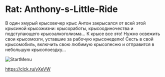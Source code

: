 # Rat: Anthony-s-Little-Ride
В один хмурый крысовечер крыс Антон закрысался от всей этой крысиной крысожизни: крысоработы, крысоодиночества и подступающего крысоалкоголизма...
К крысе все это! Нужно освежить свои крысомозги, уставшие за рабочую крысонеделю! Сесть в свой крысомобиль, включить свою любимую крысопесню и отправится в небольшую крысопоездку...

![StartMenu](https://user-images.githubusercontent.com/94634703/189143994-e33e5e8a-7cc2-4d5c-968b-6d4aee7316c9.jpg)

https://clck.ru/yXeVW
